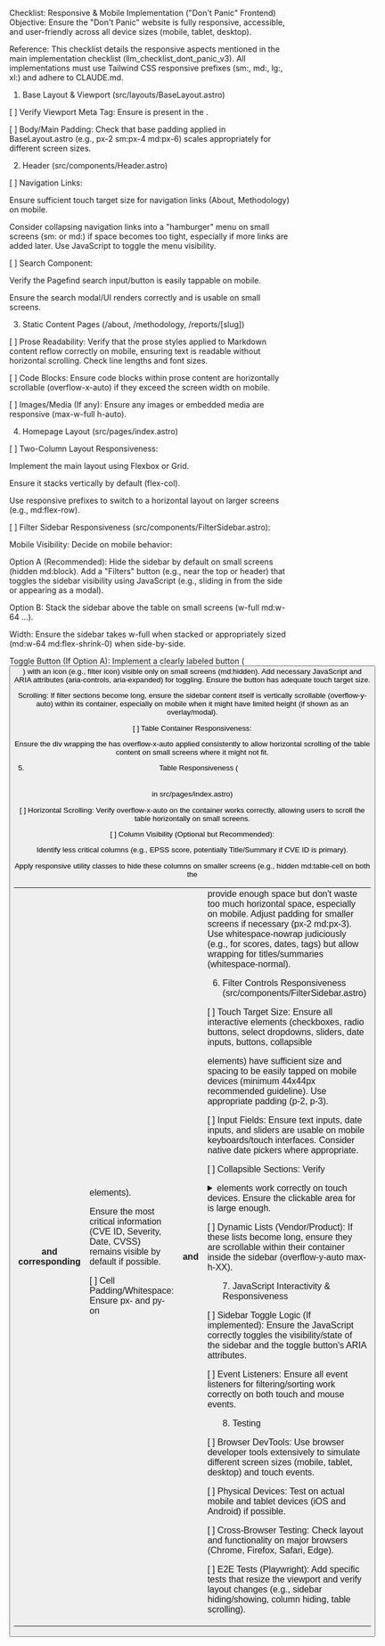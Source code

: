 Checklist: Responsive & Mobile Implementation ("Don't Panic" Frontend)
Objective: Ensure the "Don't Panic" website is fully responsive, accessible, and user-friendly across all device sizes (mobile, tablet, desktop).

Reference: This checklist details the responsive aspects mentioned in the main implementation checklist (llm_checklist_dont_panic_v3). All implementations must use Tailwind CSS responsive prefixes (sm:, md:, lg:, xl:) and adhere to CLAUDE.md.

1. Base Layout & Viewport (src/layouts/BaseLayout.astro)

[ ] Verify Viewport Meta Tag: Ensure <meta name="viewport" content="width=device-width, initial-scale=1.0"> is present in the <head>.

[ ] Body/Main Padding: Check that base padding applied in BaseLayout.astro (e.g., px-2 sm:px-4 md:px-6) scales appropriately for different screen sizes.

2. Header (src/components/Header.astro)

[ ] Navigation Links:

Ensure sufficient touch target size for navigation links (About, Methodology) on mobile.

Consider collapsing navigation links into a "hamburger" menu on small screens (sm: or md:) if space becomes too tight, especially if more links are added later. Use JavaScript to toggle the menu visibility.

[ ] Search Component:

Verify the Pagefind search input/button is easily tappable on mobile.

Ensure the search modal/UI renders correctly and is usable on small screens.

3. Static Content Pages (/about, /methodology, /reports/[slug])

[ ] Prose Readability: Verify that the prose styles applied to Markdown content reflow correctly on mobile, ensuring text is readable without horizontal scrolling. Check line lengths and font sizes.

[ ] Code Blocks: Ensure code blocks within prose content are horizontally scrollable (overflow-x-auto) if they exceed the screen width on mobile.

[ ] Images/Media (If any): Ensure any images or embedded media are responsive (max-w-full h-auto).

4. Homepage Layout (src/pages/index.astro)

[ ] Two-Column Layout Responsiveness:

Implement the main layout using Flexbox or Grid.

Ensure it stacks vertically by default (flex-col).

Use responsive prefixes to switch to a horizontal layout on larger screens (e.g., md:flex-row).

[ ] Filter Sidebar Responsiveness (src/components/FilterSidebar.astro):

Mobile Visibility: Decide on mobile behavior:

Option A (Recommended): Hide the sidebar by default on small screens (hidden md:block). Add a "Filters" button (e.g., near the top or header) that toggles the sidebar visibility using JavaScript (e.g., sliding in from the side or appearing as a modal).

Option B: Stack the sidebar above the table on small screens (w-full md:w-64 ...).

Width: Ensure the sidebar takes w-full when stacked or appropriately sized (md:w-64 md:flex-shrink-0) when side-by-side.

Toggle Button (If Option A): Implement a clearly labeled button (<button>) with an icon (e.g., filter icon) visible only on small screens (md:hidden). Add necessary JavaScript and ARIA attributes (aria-controls, aria-expanded) for toggling. Ensure the button has adequate touch target size.

Scrolling: If filter sections become long, ensure the sidebar content itself is vertically scrollable (overflow-y-auto) within its container, especially on mobile when it might have limited height (if shown as an overlay/modal).

[ ] Table Container Responsiveness:

Ensure the div wrapping the <table> has overflow-x-auto applied consistently to allow horizontal scrolling of the table content on small screens where it might not fit.

5. Table Responsiveness (<table> in src/pages/index.astro)

[ ] Horizontal Scrolling: Verify overflow-x-auto on the container works correctly, allowing users to scroll the table horizontally on small screens.

[ ] Column Visibility (Optional but Recommended):

Identify less critical columns (e.g., EPSS score, potentially Title/Summary if CVE ID is primary).

Apply responsive utility classes to hide these columns on smaller screens (e.g., hidden md:table-cell on both the <th> and corresponding <td> elements).

Ensure the most critical information (CVE ID, Severity, Date, CVSS) remains visible by default if possible.

[ ] Cell Padding/Whitespace: Ensure px- and py- on <th> and <td> provide enough space but don't waste too much horizontal space, especially on mobile. Adjust padding for smaller screens if necessary (px-2 md:px-3). Use whitespace-nowrap judiciously (e.g., for scores, dates, tags) but allow wrapping for titles/summaries (whitespace-normal).

6. Filter Controls Responsiveness (src/components/FilterSidebar.astro)

[ ] Touch Target Size: Ensure all interactive elements (checkboxes, radio buttons, select dropdowns, sliders, date inputs, buttons, collapsible <summary> elements) have sufficient size and spacing to be easily tapped on mobile devices (minimum 44x44px recommended guideline). Use appropriate padding (p-2, p-3).

[ ] Input Fields: Ensure text inputs, date inputs, and sliders are usable on mobile keyboards/touch interfaces. Consider native date pickers where appropriate.

[ ] Collapsible Sections: Verify <details>/<summary> elements work correctly on touch devices. Ensure the clickable area for <summary> is large enough.

[ ] Dynamic Lists (Vendor/Product): If these lists become long, ensure they are scrollable within their container inside the sidebar (overflow-y-auto max-h-XX).

7. JavaScript Interactivity & Responsiveness

[ ] Sidebar Toggle Logic (If implemented): Ensure the JavaScript correctly toggles the visibility/state of the sidebar and the toggle button's ARIA attributes.

[ ] Event Listeners: Ensure all event listeners for filtering/sorting work correctly on both touch and mouse events.

8. Testing

[ ] Browser DevTools: Use browser developer tools extensively to simulate different screen sizes (mobile, tablet, desktop) and touch events.

[ ] Physical Devices: Test on actual mobile and tablet devices (iOS and Android) if possible.

[ ] Cross-Browser Testing: Check layout and functionality on major browsers (Chrome, Firefox, Safari, Edge).

[ ] E2E Tests (Playwright): Add specific tests that resize the viewport and verify layout changes (e.g., sidebar hiding/showing, column hiding, table scrolling).